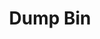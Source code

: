 ---
ee_id_thing: '4361'
site: '1'
type: '2'
inv_num: 2016-067
url: 2016-067-dump-bin
title: Dump Bin
year: '2016'
display_year: '2016'
medium: 'Palay Display Industries folding dump table, various DVDs '
dims: 30.75 x 47 x 24 in
pitch: ''
ps: ''
live_url: ''
related: ''
youtube: ''
related_code: ''
imgs: dump-bin-2016-067-database-jl--0kfp.jpg
subheading: ''
download: ''
add_credit: ''
commission: ''
layout: things-i-made
---